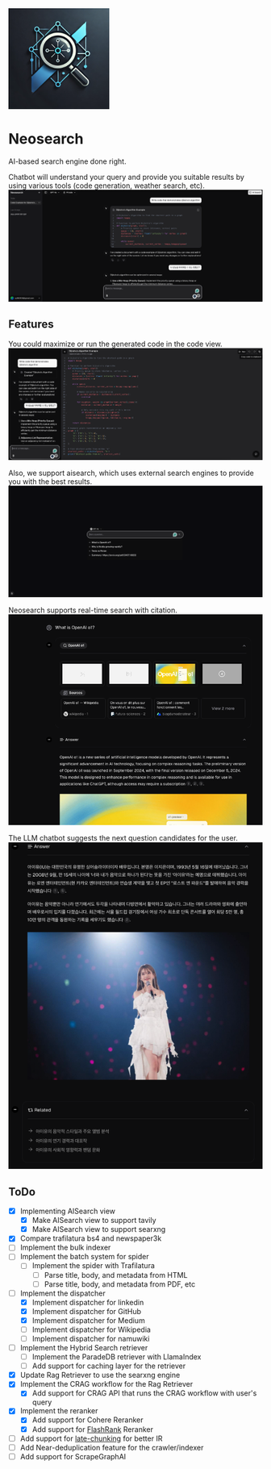 <img src="./assets/neosearch.png" width="200px" height="200px" title="Neosearch_LOGO"/>

# Neosearch

AI-based search engine done right.

Chatbot will understand your query and provide you suitable results by using various tools (code generation, weather search, etc).
![Chat view](./assets/imgs/chat_view.png)

## Features

You could maximize or run the generated code in the code view.
![Code view](./assets/imgs/code_view.png)

Also, we support aisearch, which uses external search engines to provide you with the best results.
![Aisearch view](./assets/imgs/search_view.png)

Neosearch supports real-time search with citation.
![AI search with citation](./assets/imgs/aisearch_result.png)

The LLM chatbot suggests the next question candidates for the user.
![Next question candidates](./assets/imgs/aisearch_question_suggestion.png)

## ToDo

- [x] Implementing AISearch view
    - [x] Make AISearch view to support tavily
    - [x] Make AISearch view to support searxng
- [x] Compare trafilatura bs4 and newspaper3k
- [ ] Implement the bulk indexer
- [ ] Implement the batch system for spider
    - [ ] Implement the spider with Trafilatura
        - [ ] Parse title, body, and metadata from HTML
        - [ ] Parse title, body, and metadata from PDF, etc
- [ ] Implement the dispatcher
    - [x] Implement dispatcher for linkedin
    - [x] Implement dispatcher for GitHub
    - [x] Implement dispatcher for Medium
    - [ ] Implement dispatcher for Wikipedia
    - [ ] Implement dispatcher for namuwiki
- [ ] Implement the Hybrid Search retriever
    - [ ] Implement the ParadeDB retriever with LlamaIndex
    - [ ] Add support for caching layer for the retriever
- [x] Update Rag Retriever to use the searxng engine
- [x] Implement the CRAG workflow for the Rag Retriever
    - [x] Add support for CRAG API that runs the CRAG workflow with user's query
- [x] Implement the reranker
    - [x] Add support for Cohere Reranker
    - [x] Add support for [FlashRank](https://github.com/PrithivirajDamodaran/FlashRank) Reranker
- [ ] Add support for [late-chunking](https://github.com/jina-ai/late-chunking) for better IR
- [ ] Add Near-deduplication feature for the crawler/indexer
- [ ] Add support for ScrapeGraphAI

